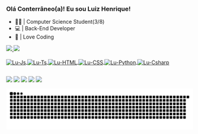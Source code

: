 ### Olá Conterrâneo(a)! Eu sou Luiz Henrique!


- 👨‍💻 | Computer Science Student(3/8) 
- 💻 | Back-End Developer
- 🖤 | Love Coding 

 <div>
  <a href="https://github.com/LuizHenrique4">
  <img height="180em" src="https://github-readme-stats.vercel.app/api?username=LuizHenrique4&show_icons=true&theme=highcontrast&include_all_commits=true&count_private=true"/>
  <img height="180em" src="https://github-readme-stats.vercel.app/api/top-langs/?username=luizhenrique4&layout=compact&langs_count=7&theme=highcontrast"/>
</div>
  
<div style="display: inline_block"><br>
  <img align="center" alt="Lu-Js" height="35" width="40" src="https://cdn.jsdelivr.net/gh/devicons/devicon/icons/javascript/javascript-original.svg">
  <img align="center" alt="Lu-Ts" height="35" width="40" src="https://cdn.jsdelivr.net/gh/devicons/devicon/icons/typescript/typescript-original.svg">
  <img align="center" alt="Lu-HTML" height="35" width="40" src="https://cdn.jsdelivr.net/gh/devicons/devicon/icons/html5/html5-original.svg">
  <img align="center" alt="Lu-CSS" height="35" width="40" src="https://cdn.jsdelivr.net/gh/devicons/devicon/icons/css3/css3-original.svg">
  <img align="center" alt="Lu-Python" height="35" width="40" src="https://cdn.jsdelivr.net/gh/devicons/devicon/icons/python/python-original.svg">
  <img align="center" alt="Lu-Csharp" height="35" width="40" src="https://cdn.jsdelivr.net/gh/devicons/devicon/icons/java/java-original.svg">
</div>
  
  ##
  
<div> 
  <a href="https://instagram.com/luizenrique_ll" target="_blank"><img src="https://img.shields.io/badge/-Instagram-%23E4405F?style=for-the-badge&logo=instagram&logoColor=white" target="_blank"></a>
 <a href="https://discord.com/channels/@me/804765561414090772" target="_blank"><img src="https://img.shields.io/badge/Discord-7289DA?style=for-the-badge&logo=discord&logoColor=white" target="_blank"></a> 
 <a href="https://twitter.com/luizenrique_ll" target="_blank"><img src="https://img.shields.io/badge/Twitter-1DA1F2?style=for-the-badge&logo=twitter&logoColor=white" target="_blank"></a>
  <a href="https://www.linkedin.com/in/luizenrique" target="_blank"><img src="https://img.shields.io/badge/-LinkedIn-%230077B5?style=for-the-badge&logo=linkedin&logoColor=white" target="_blank"></a>
 <a href = "mailto:luiz.paz@bandtec.com.br"><img src="https://img.shields.io/badge/Microsoft_Outlook-0078D4?style=for-the-badge&logo=microsoft-outlook&logoColor=white" target="_blank"></a>
  
  ![Snake animation](https://github.com/luizhenrique4/luizhenrique4/blob/output/github-contribution-grid-snake.svg)
 </div>
  
  
